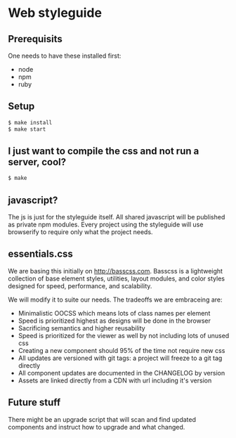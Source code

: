 # Web styleguide

## Prerequisits

One needs to have these installed first:

* node
* npm
* ruby

## Setup

```sh
$ make install
$ make start
```

## I just want to compile the css and not run a server, cool?

```sh
$ make
```

## javascript?

The js is just for the styleguide itself. All shared javascript will be
published as private npm modules. Every project using the styleguide
will use browserify to require only what the project needs.

## essentials.css

We are basing this initially on <http://basscss.com>. Basscss is a
lightweight collection of base element styles, utilities, layout
modules, and color styles designed for speed, performance, and
scalability.

We will modify it to suite our needs. The tradeoffs we are embraceing
are:

* Minimalistic OOCSS which means lots of class names per element
* Speed is prioritized highest as designs will be done in the browser
* Sacrificing semantics and higher reusability
* Speed is prioritized for the viewer as well by not including lots of
  unused css
* Creating a new component should 95% of the time not require new css
* All updates are versioned with git tags: a project will freeze to a
  git tag directly
* All component updates are documented in the CHANGELOG by version
* Assets are linked directly from a CDN with url including it's version

## Future stuff

There might be an upgrade script that will scan and find updated
components and instruct how to upgrade and what changed.
